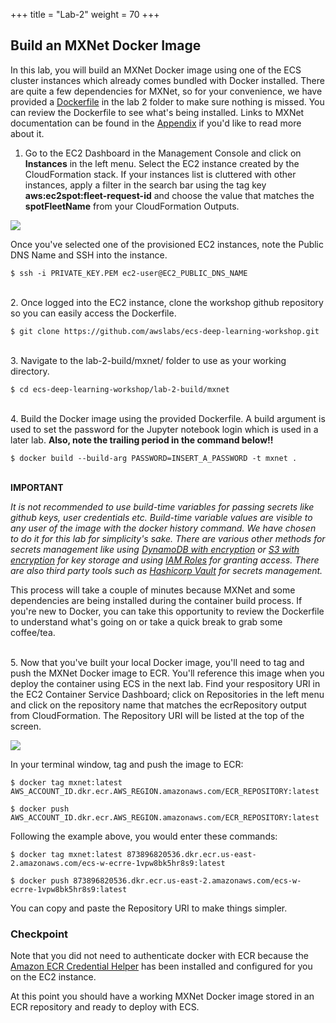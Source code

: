+++
title = "Lab-2"
weight = 70
+++

## Build an MXNet Docker Image

In this lab, you will build an MXNet Docker image using one of the ECS cluster instances which already comes bundled with Docker installed. There are quite a few dependencies for MXNet, so for your convenience, we have provided a [Dockerfile](https://github.com/awslabs/ecs-deep-learning-workshop/blob/master/lab-2-build/mxnet/Dockerfile) in the lab 2 folder to make sure nothing is missed. You can review the Dockerfile to see what's being installed. Links to MXNet documentation can be found in the [Appendix](https://github.com/awslabs/ecs-deep-learning-workshop/#appendix) if you'd like to read more about it.

1. Go to the EC2 Dashboard in the Management Console and click on **Instances** in the left menu. Select the EC2 instance created by the CloudFormation stack. If your instances list is cluttered with other instances, apply a filter in the search bar using the tag key **aws:ec2spot:fleet-request-id** and choose the value that matches the **spotFleetName** from your CloudFormation Outputs.

![](/images/ecs-deep-learning-workshop/ec2-public-dns.png)

Once you've selected one of the provisioned EC2 instances, note the Public DNS Name and SSH into the instance.
	
	$ ssh -i PRIVATE_KEY.PEM ec2-user@EC2_PUBLIC_DNS_NAME
\
2. Once logged into the EC2 instance, clone the workshop github repository so you can easily access the Dockerfile.

	$ git clone https://github.com/awslabs/ecs-deep-learning-workshop.git
\
3. Navigate to the lab-2-build/mxnet/ folder to use as your working directory.

	$ cd ecs-deep-learning-workshop/lab-2-build/mxnet
\
4. Build the Docker image using the provided Dockerfile. A build argument is used to set the password for the Jupyter notebook login which is used in a later lab. **Also, note the trailing period in the command below!!**  

	$ docker build --build-arg PASSWORD=INSERT_A_PASSWORD -t mxnet .
\
**IMPORTANT**

*It is not recommended to use build-time variables for passing secrets like github keys, user credentials etc. Build-time variable values are visible to any user of the image with the docker history command. We have chosen to do it for this lab for simplicity's sake. There are various other methods for secrets management like using [DynamoDB with encryption](https://aws.amazon.com/blogs/developer/client-side-encryption-for-amazon-dynamodb/) or [S3 with encryption](https://aws.amazon.com/blogs/security/how-to-manage-secrets-for-amazon-ec2-container-service-based-applications-by-using-amazon-s3-and-docker/) for key storage and using [IAM Roles](http://docs.aws.amazon.com/AmazonECS/latest/developerguide/task-iam-roles.html) for granting access. There are also third party tools such as [Hashicorp Vault](https://www.vaultproject.io/) for secrets management.*

This process will take a couple of minutes because MXNet and some dependencies are being installed during the container build process. If you're new to Docker, you can take this opportunity to review the Dockerfile to understand what's going on or take a quick break to grab some coffee/tea.

\
5. Now that you've built your local Docker image, you'll need to tag and push the MXNet Docker image to ECR. You'll reference this image when you deploy the container using ECS in the next lab. Find your respository URI in the EC2 Container Service Dashboard; click on Repositories in the left menu and click on the repository name that matches the ecrRepository output from CloudFormation. The Repository URI will be listed at the top of the screen.

![](/images/ecs-deep-learning-workshop/ecr-uri.png)

In your terminal window, tag and push the image to ECR:

	$ docker tag mxnet:latest AWS_ACCOUNT_ID.dkr.ecr.AWS_REGION.amazonaws.com/ECR_REPOSITORY:latest   

	$ docker push AWS_ACCOUNT_ID.dkr.ecr.AWS_REGION.amazonaws.com/ECR_REPOSITORY:latest  

Following the example above, you would enter these commands:

	$ docker tag mxnet:latest 873896820536.dkr.ecr.us-east-2.amazonaws.com/ecs-w-ecrre-1vpw8bk5hr8s9:latest

	$ docker push 873896820536.dkr.ecr.us-east-2.amazonaws.com/ecs-w-ecrre-1vpw8bk5hr8s9:latest

You can copy and paste the Repository URI to make things simpler.

### Checkpoint

Note that you did not need to authenticate docker with ECR because the [Amazon ECR Credential Helper](https://github.com/awslabs/amazon-ecr-credential-helper) has been installed and configured for you on the EC2 instance.

At this point you should have a working MXNet Docker image stored in an ECR repository and ready to deploy with ECS.
